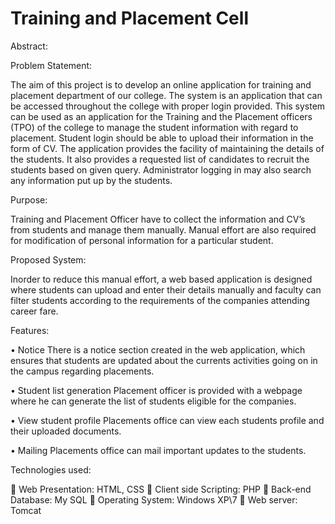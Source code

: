 # Training and Placement Cell

Abstract:

Problem Statement:

The aim of this project is to develop an online application for training and placement department of our college. The system is an application that can be accessed throughout the college with proper login provided. This system can be used as an application for the Training and the Placement officers (TPO) of the college to manage the student information with regard to placement. Student login should be able to upload their information in the form of CV. The application provides the facility of maintaining the details of the students. It also provides a requested list of candidates to recruit the students based on given query. Administrator logging in may also search any information put up by the students.

Purpose:

Training and Placement Officer have to collect the information and CV’s from students and manage them manually.
Manual effort are also required for modification of personal information for a particular student.

Proposed System:

Inorder to reduce this manual effort, a web based application is designed where students can upload and enter their details manually and faculty can filter students according to the requirements of the companies attending career fare.

Features:

•	Notice
There is a notice section created in the web application, which ensures that students are updated about the currents activities going on in the campus regarding placements.

•	Student list generation
Placement officer is provided with a webpage where he can generate the list of students eligible for the companies.

•	View student profile
Placements office can view each students profile and their uploaded documents.

•	Mailing
Placements office can mail important updates to the students.


Technologies used:

	Web Presentation: HTML, CSS
	Client side Scripting: PHP
	Back-end Database: My SQL
	Operating System: Windows XP\7
	Web server: Tomcat

